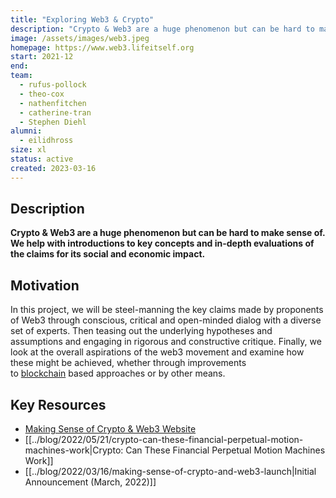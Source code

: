 ```yaml
---
title: "Exploring Web3 & Crypto"
description: "Crypto & Web3 are a huge phenomenon but can be hard to make sense of. We help with introductions to key concepts and in-depth evaluations of the claims for its social and economic impact."
image: /assets/images/web3.jpeg
homepage: https://www.web3.lifeitself.org
start: 2021-12
end:
team:
  - rufus-pollock
  - theo-cox
  - nathenfitchen
  - catherine-tran
  - Stephen Diehl
alumni:
  - eilidhross
size: xl
status: active
created: 2023-03-16
---
```


## Description

**Crypto & Web3 are a huge phenomenon but can be hard to make sense of. We help with introductions to key concepts and in-depth evaluations of the claims for its social and economic impact.**

## Motivation

In this project, we will be steel-manning the key claims made by proponents of Web3 through conscious, critical and open-minded dialog with a diverse set of experts. Then teasing out the underlying hypotheses and assumptions and engaging in rigorous and constructive critique. Finally, we look at the overall aspirations of the web3 movement and examine how these might be achieved, whether through improvements to [blockchain](https://web3.lifeitself.org/concepts/blockchain) based approaches or by other means.

## Key Resources

- [Making Sense of Crypto & Web3 Website](https://web3.lifeitself.org/)
- [[../blog/2022/05/21/crypto-can-these-financial-perpetual-motion-machines-work|Crypto: Can These Financial Perpetual Motion Machines Work]]
- [[../blog/2022/03/16/making-sense-of-crypto-and-web3-launch|Initial Announcement (March, 2022)]]